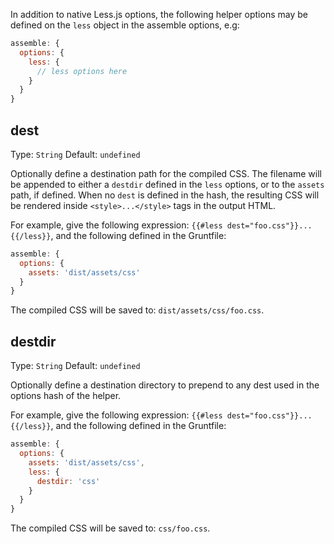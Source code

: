In addition to native Less.js options, the following helper options may be defined on the `less` object in the assemble options, e.g:

```js
assemble: {
  options: {
    less: {
      // less options here
    }
  }
}
```

## dest
Type: `String`
Default: `undefined`

Optionally define a destination path for the compiled CSS. The filename will be appended to either a `destdir` defined in the `less` options, or to the `assets` path, if defined. When no `dest` is defined in the hash, the resulting CSS will be rendered inside `<style>...</style>` tags in the output HTML.

For example, give the following expression: `{{#less dest="foo.css"}}...{{/less}}`, and the following defined in the Gruntfile:

```js
assemble: {
  options: {
    assets: 'dist/assets/css'
  }
}
```

The compiled CSS will be saved to: `dist/assets/css/foo.css`.


## destdir
Type: `String`
Default: `undefined`

Optionally define a destination directory to prepend to any dest used in the options hash of the helper.

For example, give the following expression: `{{#less dest="foo.css"}}...{{/less}}`, and the following defined in the Gruntfile:

```js
assemble: {
  options: {
    assets: 'dist/assets/css',
    less: {
      destdir: 'css'
    }
  }
}
```
The compiled CSS will be saved to: `css/foo.css`.